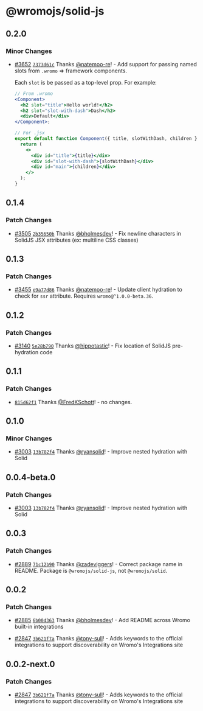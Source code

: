 # @wromojs/solid-js

## 0.2.0

### Minor Changes

- [#3652](https://github.com/Wromo/wromo/pull/3652) [`7373d61c`](https://github.com/Wromo/wromo/commit/7373d61cdcaedd64bf5fd60521b157cfa4343558) Thanks [@natemoo-re](https://github.com/natemoo-re)! - Add support for passing named slots from `.wromo` => framework components.

  Each `slot` is be passed as a top-level prop. For example:

  ```jsx
  // From .wromo
  <Component>
    <h2 slot="title">Hello world!</h2>
    <h2 slot="slot-with-dash">Dash</h2>
    <div>Default</div>
  </Component>;

  // For .jsx
  export default function Component({ title, slotWithDash, children }) {
    return (
      <>
        <div id="title">{title}</div>
        <div id="slot-with-dash">{slotWithDash}</div>
        <div id="main">{children}</div>
      </>
    );
  }
  ```

## 0.1.4

### Patch Changes

- [#3505](https://github.com/Wromo/wromo/pull/3505) [`2b35650b`](https://github.com/Wromo/wromo/commit/2b35650b5dca28b5cd5dd7c9bb689d0eee6a2ddf) Thanks [@bholmesdev](https://github.com/bholmesdev)! - Fix newline characters in SolidJS JSX attributes (ex: multiline CSS classes)

## 0.1.3

### Patch Changes

- [#3455](https://github.com/Wromo/wromo/pull/3455) [`e9a77d86`](https://github.com/Wromo/wromo/commit/e9a77d861907adccfa75811f9aaa555f186d78f8) Thanks [@natemoo-re](https://github.com/natemoo-re)! - Update client hydration to check for `ssr` attribute. Requires `wromo@^1.0.0-beta.36`.

## 0.1.2

### Patch Changes

- [#3140](https://github.com/Wromo/wromo/pull/3140) [`5e28b790`](https://github.com/Wromo/wromo/commit/5e28b790950bd29f4f7067082ad13b759594509f) Thanks [@hippotastic](https://github.com/hippotastic)! - Fix location of SolidJS pre-hydration code

## 0.1.1

### Patch Changes

- [`815d62f1`](https://github.com/Wromo/wromo/commit/815d62f151a36fef7d09590d4962ca71bda61b32) Thanks [@FredKSchott](https://github.com/FredKSchott)! - no changes.

## 0.1.0

### Minor Changes

- [#3003](https://github.com/Wromo/wromo/pull/3003) [`13b782f4`](https://github.com/Wromo/wromo/commit/13b782f421871af36978f29154c715c66739d475) Thanks [@ryansolid](https://github.com/ryansolid)! - Improve nested hydration with Solid

## 0.0.4-beta.0

### Patch Changes

- [#3003](https://github.com/Wromo/wromo/pull/3003) [`13b782f4`](https://github.com/Wromo/wromo/commit/13b782f421871af36978f29154c715c66739d475) Thanks [@ryansolid](https://github.com/ryansolid)! - Improve nested hydration with Solid

## 0.0.3

### Patch Changes

- [#2889](https://github.com/Wromo/wromo/pull/2889) [`71c12b90`](https://github.com/Wromo/wromo/commit/71c12b9047c12158c6e4e67ce0494b8d30ac6387) Thanks [@zadeviggers](https://github.com/zadeviggers)! - Correct package name in README. Package is `@wromojs/solid-js`, not `@wromojs/solid`.

## 0.0.2

### Patch Changes

- [#2885](https://github.com/Wromo/wromo/pull/2885) [`6b004363`](https://github.com/Wromo/wromo/commit/6b004363f99f27e581d1e2d53a2ebff39d7afb8a) Thanks [@bholmesdev](https://github.com/bholmesdev)! - Add README across Wromo built-in integrations

* [#2847](https://github.com/Wromo/wromo/pull/2847) [`3b621f7a`](https://github.com/Wromo/wromo/commit/3b621f7a613b45983b090794fa7c015f23ed6140) Thanks [@tony-sull](https://github.com/tony-sull)! - Adds keywords to the official integrations to support discoverability on Wromo's Integrations site

## 0.0.2-next.0

### Patch Changes

- [#2847](https://github.com/Wromo/wromo/pull/2847) [`3b621f7a`](https://github.com/Wromo/wromo/commit/3b621f7a613b45983b090794fa7c015f23ed6140) Thanks [@tony-sull](https://github.com/tony-sull)! - Adds keywords to the official integrations to support discoverability on Wromo's Integrations site
